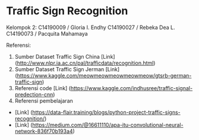 # Traffic Sign Recognition
Kelompok 2:
C14190009 / Gloria I. Endhy
C14190027 / Rebeka Dea L.
C14190073 / Pacquita Mahamaya

Referensi:
1. Sumber Dataset Traffic Sign China
[Link] (http://www.nlpr.ia.ac.cn/pal/trafficdata/recognition.html)
2. Sumber Dataset Traffic Sign Jerman
[Link] (https://www.kaggle.com/meowmeowmeowmeowmeow/gtsrb-german-traffic-sign)
3. Referensi code
[Link] (https://www.kaggle.com/indhusree/traffic-signal-predection-cnn)
4. Referensi pembelajaran
- [Link] (https://data-flair.training/blogs/python-project-traffic-signs-recognition/)
- [Link] (https://medium.com/@16611110/apa-itu-convolutional-neural-network-836f70b193a4)

